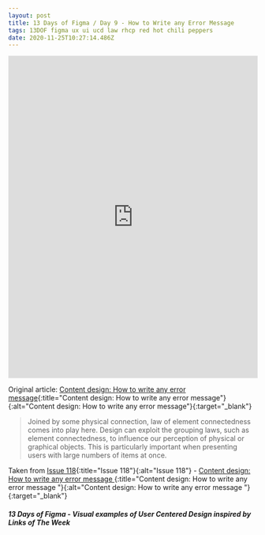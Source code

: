 ```yaml
---
layout: post
title: 13 Days of Figma / Day 9 - How to Write any Error Message
tags: 13DOF figma ux ui ucd law rhcp red hot chili peppers
date: 2020-11-25T10:27:14.486Z
---
```

<iframe style="border: 1px solid rgba(0, 0, 0, 0.1);" width="100%" height="650" src="https://www.figma.com/embed?embed_host=share&url=https%3A%2F%2Fwww.figma.com%2Fproto%2FEIIzz7WBOiw9t4SkJehRiO%2F13-Days-of-Figma-Day-9%3Fnode-id%3D1%253A148%26viewport%3D59%252C-801%252C1%26scaling%3Dmin-zoom" allowfullscreen></iframe>

Original article: [Content design: How to write any error message](/issue-118-17-august-2018-dashboard-design-don-norman-errors/){:title="Content design: How to write any error message"}{:alt="Content design: How to write any error message"}{:target="_blank"}

> Joined by some physical connection, law of element connectedness comes into play here. Design can exploit the grouping laws, such as element connectedness, to influence our perception of physical or graphical objects. This is particularly important when presenting users with large numbers of items at once.

Taken from [Issue 118](/issue-118-17-august-2018-dashboard-design-don-norman-errors/){:title="Issue 118"}{:alt="Issue 118"} - [Content design: How to write any error message
](https://medium.com/deliveroo-design/how-to-write-any-error-message-7a3348cce594){:title="Content design: How to write any error message
"}{:alt="Content design: How to write any error message
"}{:target="_blank"}

##### 13 Days of Figma - Visual examples of User Centered Design inspired by Links of The Week